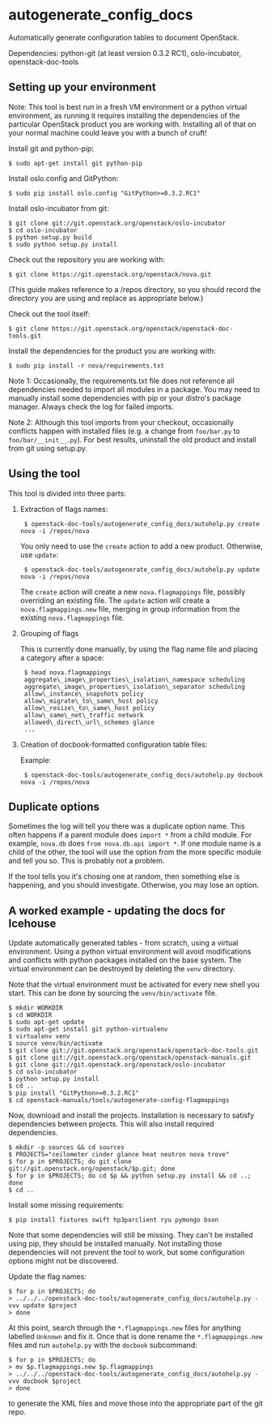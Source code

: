 autogenerate_config_docs
========================

Automatically generate configuration tables to document OpenStack.


Dependencies: python-git (at least version 0.3.2 RC1), oslo-incubator,
openstack-doc-tools

Setting up your environment
---------------------------

Note: This tool is best run in a fresh VM environment or a python virtual
environment, as running it requires installing the dependencies of the
particular OpenStack product you are working with. Installing all of that on
your normal machine could leave you with a bunch of cruft!

Install git and python-pip:

    $ sudo apt-get install git python-pip

Install oslo.config and GitPython:

    $ sudo pip install oslo.config "GitPython>=0.3.2.RC1"

Install oslo-incubator from git:

    $ git clone git://git.openstack.org/openstack/oslo-incubator
    $ cd oslo-incubator
    $ python setup.py build
    $ sudo python setup.py install

Check out the repository you are working with:

    $ git clone https://git.openstack.org/openstack/nova.git

(This guide makes reference to a /repos directory, so you should
record the directory you are using and replace as appropriate below.)

Check out the tool itself:

    $ git clone https://git.openstack.org/openstack/openstack-doc-tools.git

Install the dependencies for the product you are working with:

    $ sudo pip install -r nova/requirements.txt

Note 1: Occasionally, the requirements.txt file does not reference all
dependencies needed to import all modules in a package. You may need
to manually install some dependencies with pip or your distro's
package manager. Always check the log for failed imports.

Note 2: Although this tool imports from your checkout, occasionally
conflicts happen with installed files (e.g. a change from `foo/bar.py`
to `foo/bar/__init__.py`). For best results, uninstall the old product
and install from git using setup.py.


Using the tool
--------------

This tool is divided into three parts:

1. Extraction of flags names:

        $ openstack-doc-tools/autogenerate_config_docs/autohelp.py create nova -i /repos/nova

    You only need to use the `create` action to add a new product.
    Otherwise, use `update`:

        $ openstack-doc-tools/autogenerate_config_docs/autohelp.py update nova -i /repos/nova

    The `create` action will create a new `nova.flagmappings` file,
    possibly overriding an existing file. The `update` action will
    create a `nova.flagmappings.new` file, merging in group
    information from the existing `nova.flagmappings` file.

2. Grouping of flags

   This is currently done manually, by using the flag name file and placing
   a category after a space:

        $ head nova.flagmappings
        aggregate\_image\_properties\_isolation\_namespace scheduling
        aggregate\_image\_properties\_isolation\_separator scheduling
        allow\_instance\_snapshots policy
        allow\_migrate\_to\_same\_host policy
        allow\_resize\_to\_same\_host policy
        allow\_same\_net\_traffic network
        allowed\_direct\_url\_schemes glance
        ...

3. Creation of docbook-formatted configuration table files:

   Example:

        $ openstack-doc-tools/autogenerate_config_docs/autohelp.py docbook nova -i /repos/nova


Duplicate options
-----------------

Sometimes the log will tell you there was a duplicate option name.
This often happens if a parent module does `import *` from a child
module. For example, `nova.db` does `from nova.db.api import *`.
If one module name is a child of the other, the tool will use the
option from the more specific module and tell you so. This is
probably not a problem.

If the tool tells you it's chosing one at random, then something
else is happening, and you should investigate. Otherwise, you may
lose an option.

A worked example - updating the docs for Icehouse
-------------------------------------------------

Update automatically generated tables - from scratch, using a virtual
environment. Using a python virtual environment will avoid modifications and
conflicts with python packages installed on the base system. The virtual
environment can be destroyed by deleting the `venv` directory.

Note that the virtual environment must be activated for every new shell you
start. This can be done by sourcing the `venv/bin/activate` file.

    $ mkdir WORKDIR
    $ cd WORKDIR
    $ sudo apt-get update
    $ sudo apt-get install git python-virtualenv
    $ virtualenv venv
    $ source venv/bin/activate
    $ git clone git://git.openstack.org/openstack/openstack-doc-tools.git
    $ git clone git://git.openstack.org/openstack/openstack-manuals.git
    $ git clone git://git.openstack.org/openstack/oslo-incubator
    $ cd oslo-incubator
    $ python setup.py install
    $ cd ..
    $ pip install "GitPython>=0.3.2.RC1"
    $ cd openstack-manuals/tools/autogenerate-config-flagmappings

Now, download and install the projects. Installation is necessary to satisfy
dependencies between projects. This will also install required dependencies.

    $ mkdir -p sources && cd sources
    $ PROJECTS="ceilometer cinder glance heat neutron nova trove"
    $ for p in $PROJECTS; do git clone git://git.openstack.org/openstack/$p.git; done
    $ for p in $PROJECTS; do cd $p && python setup.py install && cd ..; done
    $ cd ..

Install some missing requirements:

    $ pip install fixtures swift hp3parclient ryu pymongo bson

Note that some dependencies will still be missing. They can't be installed using
pip, they should be installed manually. Not installing those dependencies will
not prevent the tool to work, but some configuration options might not be
discovered.

Update the flag names:

    $ for p in $PROJECTS; do
    > ../../../openstack-doc-tools/autogenerate_config_docs/autohelp.py -vvv update $project
    > done

At this point, search through the `*.flagmappings.new` files for anything
labelled `Unknown` and fix it. Once that is done rename the `*.flagmappings.new`
files and run `autohelp.py` with the `docbook` subcommand:

    $ for p in $PROJECTS; do
    > mv $p.flagmappings.new $p.flagmappings
    > ../../../openstack-doc-tools/autogenerate_config_docs/autohelp.py -vvv docbook $project
    > done

to generate the XML files and move those into the appropriate part of
the git repo.
